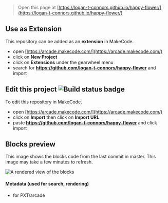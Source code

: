  


> Open this page at [https://logan-t-connors.github.io/happy-flower/](https://logan-t-connors.github.io/happy-flower/)

## Use as Extension

This repository can be added as an **extension** in MakeCode.

* open [https://arcade.makecode.com/](https://arcade.makecode.com/)
* click on **New Project**
* click on **Extensions** under the gearwheel menu
* search for **https://github.com/logan-t-connors/happy-flower** and import

## Edit this project ![Build status badge](https://github.com/logan-t-connors/happy-flower/workflows/MakeCode/badge.svg)

To edit this repository in MakeCode.

* open [https://arcade.makecode.com/](https://arcade.makecode.com/)
* click on **Import** then click on **Import URL**
* paste **https://github.com/logan-t-connors/happy-flower** and click import

## Blocks preview

This image shows the blocks code from the last commit in master.
This image may take a few minutes to refresh.

![A rendered view of the blocks](https://github.com/logan-t-connors/happy-flower/raw/master/.github/makecode/blocks.png)

#### Metadata (used for search, rendering)

* for PXT/arcade
<script src="https://makecode.com/gh-pages-embed.js"></script><script>makeCodeRender("{{ site.makecode.home_url }}", "{{ site.github.owner_name }}/{{ site.github.repository_name }}");</script>
